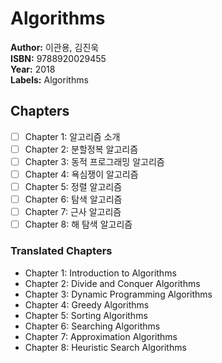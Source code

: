 # Algorithms

**Author:** 이관용, 김진욱 <br/>
**ISBN:** 9788920029455 <br/>
**Year:** 2018 <br/>
**Labels:** Algorithms

## Chapters
- [ ] Chapter 1: 알고리즘 소개
- [ ] Chapter 2: 분할정복 알고리즘
- [ ] Chapter 3: 동적 프로그래밍 알고리즘
- [ ] Chapter 4: 욕심쟁이 알고리즘
- [ ] Chapter 5: 정렬 알고리즘
- [ ] Chapter 6: 탐색 알고리즘
- [ ] Chapter 7: 근사 알고리즘
- [ ] Chapter 8: 해 탐색 알고리즘

### Translated Chapters
- Chapter 1: Introduction to Algorithms
- Chapter 2: Divide and Conquer Algorithms
- Chapter 3: Dynamic Programming Algorithms
- Chapter 4: Greedy Algorithms
- Chapter 5: Sorting Algorithms
- Chapter 6: Searching Algorithms
- Chapter 7: Approximation Algorithms
- Chapter 8: Heuristic Search Algorithms
